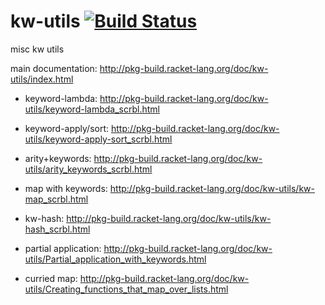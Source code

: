 kw-utils [![Build Status](https://travis-ci.org/AlexKnauth/kw-utils.png?branch=master)](https://travis-ci.org/AlexKnauth/kw-utils)
========

misc kw utils

main documentation: http://pkg-build.racket-lang.org/doc/kw-utils/index.html

- keyword-lambda: http://pkg-build.racket-lang.org/doc/kw-utils/keyword-lambda_scrbl.html

- keyword-apply/sort: http://pkg-build.racket-lang.org/doc/kw-utils/keyword-apply-sort_scrbl.html

- arity+keywords: http://pkg-build.racket-lang.org/doc/kw-utils/arity_keywords_scrbl.html

- map with keywords: http://pkg-build.racket-lang.org/doc/kw-utils/kw-map_scrbl.html

- kw-hash: http://pkg-build.racket-lang.org/doc/kw-utils/kw-hash_scrbl.html

- partial application: http://pkg-build.racket-lang.org/doc/kw-utils/Partial_application_with_keywords.html

- curried map: http://pkg-build.racket-lang.org/doc/kw-utils/Creating_functions_that_map_over_lists.html

